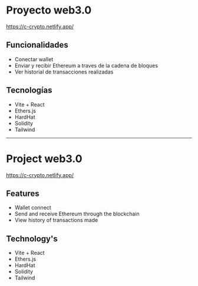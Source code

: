 # Proyecto web3.0
https://c-crypto.netlify.app/


## Funcionalidades
- Conectar wallet
- Enviar y recibir Ethereum a traves de la cadena de bloques
- Ver historial de transacciones realizadas

## Tecnologías
- Vite + React
- Ethers.js
- HardHat
- Solidity
- Tailwind


---------------------------------------------------------------


# Project web3.0
https://c-crypto.netlify.app/

## Features
- Wallet connect
- Send and receive Ethereum through the blockchain
- View history of transactions made

## Technology's
- Vite + React
- Ethers.js
- HardHat
- Solidity
- Tailwind
